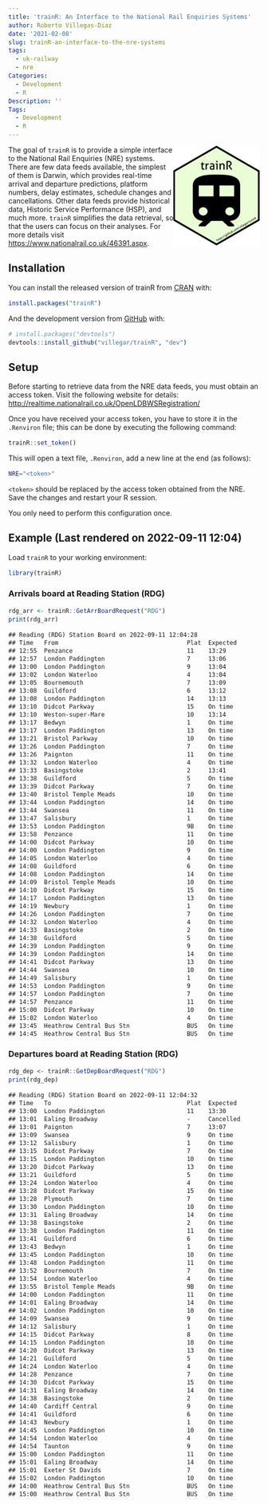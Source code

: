 ```yaml
---
title: 'trainR: An Interface to the National Rail Enquiries Systems'
author: Roberto Villegas-Diaz
date: '2021-02-08'
slug: trainR-an-interface-to-the-nre-systems
tags:
  - uk-railway
  - nre
Categories:
  - Development
  - R
Description: ''
Tags:
  - Development
  - R
---
```


<img src="https://raw.githubusercontent.com/villegar/trainR/main/inst/images/logo.png" alt="logo" align="right" height=200px/>

The goal of `trainR` is to provide a simple interface to the 
National Rail Enquiries (NRE) systems. There are few data feeds 
available, the simplest of them is Darwin, which provides real-time 
arrival and departure predictions, platform numbers, delay estimates, 
schedule changes and cancellations. Other data feeds provide historical 
data, Historic Service Performance (HSP), and much more. `trainR` 
simplifies the data retrieval, so that the users can focus on their 
analyses. For more details visit 
https://www.nationalrail.co.uk/46391.aspx.

## Installation

You can install the released version of trainR from [CRAN](https://CRAN.R-project.org) with:

``` r
install.packages("trainR")
```

And the development version from [GitHub](https://github.com/) with:

``` r
# install.packages("devtools")
devtools::install_github("villegar/trainR", "dev")
```

## Setup
Before starting to retrieve data from the NRE data feeds, you must obtain an access token. 
Visit the following website for details: http://realtime.nationalrail.co.uk/OpenLDBWSRegistration/

Once you have received your access token, you have to store it in the `.Renviron` file; this can be 
done by executing the following command:


```r
trainR::set_token()
```

This will open a text file, `.Renviron`, add a new line at the end (as follows):

```bash
NRE="<token>"
```

`<token>` should be replaced by the access token obtained from the NRE. Save the changes and restart 
your R session.

You only need to perform this configuration once.

## Example (Last rendered on 2022-09-11 12:04)

Load `trainR` to your working environment:

```r
library(trainR)
```

### Arrivals board at Reading Station (RDG)


```r
rdg_arr <- trainR::GetArrBoardRequest("RDG")
print(rdg_arr)
```

```
## Reading (RDG) Station Board on 2022-09-11 12:04:28
## Time   From                                    Plat  Expected
## 12:55  Penzance                                11    13:29
## 12:57  London Paddington                       7     13:06
## 13:00  London Paddington                       9     13:04
## 13:02  London Waterloo                         4     13:04
## 13:05  Bournemouth                             7     13:09
## 13:08  Guildford                               6     13:12
## 13:08  London Paddington                       14    13:13
## 13:10  Didcot Parkway                          15    On time
## 13:10  Weston-super-Mare                       10    13:14
## 13:17  Bedwyn                                  1     On time
## 13:17  London Paddington                       13    On time
## 13:21  Bristol Parkway                         10    On time
## 13:26  London Paddington                       7     On time
## 13:26  Paignton                                11    On time
## 13:32  London Waterloo                         4     On time
## 13:33  Basingstoke                             2     13:41
## 13:38  Guildford                               5     On time
## 13:39  Didcot Parkway                          7     On time
## 13:40  Bristol Temple Meads                    10    On time
## 13:44  London Paddington                       14    On time
## 13:44  Swansea                                 11    On time
## 13:47  Salisbury                               1     On time
## 13:53  London Paddington                       9B    On time
## 13:58  Penzance                                11    On time
## 14:00  Didcot Parkway                          10    On time
## 14:00  London Paddington                       9     On time
## 14:05  London Waterloo                         4     On time
## 14:08  Guildford                               6     On time
## 14:08  London Paddington                       14    On time
## 14:09  Bristol Temple Meads                    10    On time
## 14:10  Didcot Parkway                          15    On time
## 14:17  London Paddington                       13    On time
## 14:19  Newbury                                 1     On time
## 14:26  London Paddington                       7     On time
## 14:32  London Waterloo                         4     On time
## 14:33  Basingstoke                             2     On time
## 14:38  Guildford                               5     On time
## 14:39  London Paddington                       9     On time
## 14:39  London Paddington                       14    On time
## 14:41  Didcot Parkway                          13    On time
## 14:44  Swansea                                 10    On time
## 14:49  Salisbury                               1     On time
## 14:53  London Paddington                       9     On time
## 14:57  London Paddington                       7     On time
## 14:57  Penzance                                11    On time
## 15:00  Didcot Parkway                          10    On time
## 15:02  London Waterloo                         4     On time
## 13:45  Heathrow Central Bus Stn                BUS   On time
## 14:45  Heathrow Central Bus Stn                BUS   On time
```

### Departures board at Reading Station (RDG)


```r
rdg_dep <- trainR::GetDepBoardRequest("RDG")
print(rdg_dep)
```

```
## Reading (RDG) Station Board on 2022-09-11 12:04:32
## Time   To                                      Plat  Expected
## 13:00  London Paddington                       11    13:30
## 13:01  Ealing Broadway                         -     Cancelled
## 13:01  Paignton                                7     13:07
## 13:09  Swansea                                 9     On time
## 13:12  Salisbury                               1     On time
## 13:15  Didcot Parkway                          7     On time
## 13:15  London Paddington                       10    On time
## 13:20  Didcot Parkway                          13    On time
## 13:21  Guildford                               5     On time
## 13:24  London Waterloo                         4     On time
## 13:28  Didcot Parkway                          15    On time
## 13:28  Plymouth                                7     On time
## 13:30  London Paddington                       10    On time
## 13:31  Ealing Broadway                         14    On time
## 13:38  Basingstoke                             2     On time
## 13:38  London Paddington                       11    On time
## 13:41  Guildford                               6     On time
## 13:43  Bedwyn                                  1     On time
## 13:45  London Paddington                       10    On time
## 13:48  London Paddington                       11    On time
## 13:52  Bournemouth                             7     On time
## 13:54  London Waterloo                         4     On time
## 13:55  Bristol Temple Meads                    9B    On time
## 14:00  London Paddington                       11    On time
## 14:01  Ealing Broadway                         14    On time
## 14:02  London Paddington                       10    On time
## 14:09  Swansea                                 9     On time
## 14:12  Salisbury                               1     On time
## 14:15  Didcot Parkway                          8     On time
## 14:15  London Paddington                       10    On time
## 14:20  Didcot Parkway                          13    On time
## 14:21  Guildford                               5     On time
## 14:24  London Waterloo                         4     On time
## 14:28  Penzance                                7     On time
## 14:30  Didcot Parkway                          15    On time
## 14:31  Ealing Broadway                         14    On time
## 14:38  Basingstoke                             2     On time
## 14:40  Cardiff Central                         9     On time
## 14:41  Guildford                               6     On time
## 14:43  Newbury                                 1     On time
## 14:45  London Paddington                       10    On time
## 14:54  London Waterloo                         4     On time
## 14:54  Taunton                                 9     On time
## 15:00  London Paddington                       11    On time
## 15:01  Ealing Broadway                         14    On time
## 15:01  Exeter St Davids                        7     On time
## 15:02  London Paddington                       10    On time
## 14:00  Heathrow Central Bus Stn                BUS   On time
## 15:00  Heathrow Central Bus Stn                BUS   On time
```
